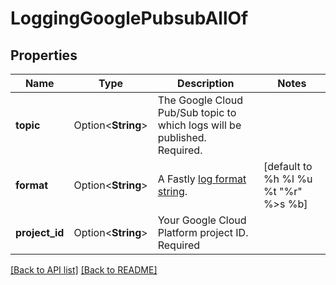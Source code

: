 # LoggingGooglePubsubAllOf

## Properties

Name | Type | Description | Notes
------------ | ------------- | ------------- | -------------
**topic** | Option<**String**> | The Google Cloud Pub/Sub topic to which logs will be published. Required. | 
**format** | Option<**String**> | A Fastly [log format string](https://docs.fastly.com/en/guides/custom-log-formats). | [default to %h %l %u %t "%r" %&gt;s %b]
**project_id** | Option<**String**> | Your Google Cloud Platform project ID. Required | 

[[Back to API list]](../README.md#documentation-for-api-endpoints) [[Back to README]](../README.md)



